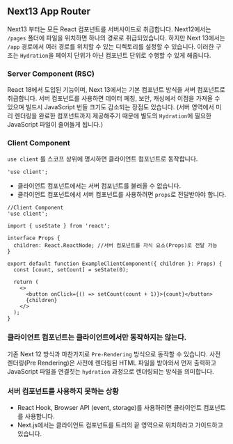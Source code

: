 ## Next13 App Router

Next13 부터는 모든 React 컴포넌트를 서버사이드로 취급합니다. Next12에서는 `/pages` 폴더에 파일을 위치하면 하나의 경로로 취급되었습니다. 하지만 Next 13에서는 `/app` 경로에서 여러 경로를 위치할 수 있는 디렉토리를 설정할 수 있습니다. 이러한 구조는 `Hydration`을 페이지 단위가 아닌 컴포넌트 단위로 수행할 수 있게 해줍니다.

### Server Component (RSC)

React 18에서 도입된 기능이며, Next 13에서는 기본 컴포넌트 방식을 서버 컴포넌트로 취급합니다. 서버 컴포넌트를 사용하면 데이터 페칭, 보안, 캐싱에서 이점을 가져올 수 있으며 빌드시 JavaScript 번들 크기도 감소되는 장점도 있습니다. (서버 영역에서 미리 렌더링을 완료한 컴포넌트까지 제공해주기 때문에 별도의 `Hydration`에 필요한 JavaScript 파일이 줄어들게 됩니다.)

### Client Component

`use client` 를 스코프 상위에 명시하면 클라이언트 컴포넌트로 동작합니다.

```tsx
'use client';
```

- 클라이언트 컴포넌트에서는 서버 컴포넌트를 불러올 수 없습니다.
- 클라이언트 컴포넌트에서 서버 컴포넌트를 사용하려면 `props`로 전달받아야 합니다.

```tsx
//Client Component
'use client';

import { useState } from 'react';

interface Props {
  children: React.ReactNode; //서버 컴포넌트를 자식 요소(Props)로 전달 가능
}

export default function ExampleClientComponent({ children }: Props) {
  const [count, setCount] = seState(0);

  return (
    <>
      <button onClick={() => setCount(count + 1)}>{count}</button>
      {children}
    </>
  );
}
```

### 클라이언트 컴포넌트는 클라이언트에서만 동작하지는 않는다.

기존 Next 12 방식과 마찬가지로 `Pre-Rendering` 방식으로 동작할 수 있습니다. 사전 렌더링(Pre Rendering)은 사전에 렌더링된 HTML 파일을 받아와서 먼저 출력하고 JavaScript 파일을 연결짓는 `hydration` 과정으로 렌더링되는 방식을 의미합니다.

### 서버 컴포넌트를 사용하지 못하는 상황

- React Hook, Browser API (event, storage)를 사용하려면 클라이언트 컴포넌트를 사용합니다.
- Next.js에서는 클라이언트 컴포넌트를 트리의 끝 영역으로 위치하라고 가이드하고 있습니다.
